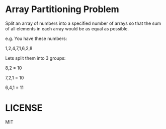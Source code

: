 Array Partitioning Problem
==========================

Split an array of numbers into a specified number of arrays so that the sum of all elements in each array 
would be as equal as possible. 
 
e.g. You have these numbers:

1,2,4,7,1,6,2,8

Lets split them into 3 groups:

8,2    = 10

7,2,1  = 10

6,4,1  = 11

# LICENSE

MIT
